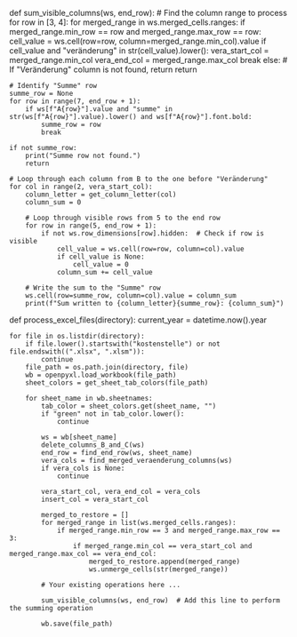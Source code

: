 def sum_visible_columns(ws, end_row):
    # Find the column range to process
    for row in [3, 4]:
        for merged_range in ws.merged_cells.ranges:
            if merged_range.min_row == row and merged_range.max_row == row:
                cell_value = ws.cell(row=row, column=merged_range.min_col).value
                if cell_value and "veränderung" in str(cell_value).lower():
                    vera_start_col = merged_range.min_col
                    vera_end_col = merged_range.max_col
                    break
    else:
        # If "Veränderung" column is not found, return
        return

    # Identify "Summe" row
    summe_row = None
    for row in range(7, end_row + 1):
        if ws[f"A{row}"].value and "summe" in str(ws[f"A{row}"].value).lower() and ws[f"A{row}"].font.bold:
            summe_row = row
            break

    if not summe_row:
        print("Summe row not found.")
        return

    # Loop through each column from B to the one before "Veränderung"
    for col in range(2, vera_start_col):
        column_letter = get_column_letter(col)
        column_sum = 0

        # Loop through visible rows from 5 to the end row
        for row in range(5, end_row + 1):
            if not ws.row_dimensions[row].hidden:  # Check if row is visible
                cell_value = ws.cell(row=row, column=col).value
                if cell_value is None:
                    cell_value = 0
                column_sum += cell_value

        # Write the sum to the "Summe" row
        ws.cell(row=summe_row, column=col).value = column_sum
        print(f"Sum written to {column_letter}{summe_row}: {column_sum}")



def process_excel_files(directory):
    current_year = datetime.now().year

    for file in os.listdir(directory):
        if file.lower().startswith("kostenstelle") or not file.endswith((".xlsx", ".xlsm")):
            continue
        file_path = os.path.join(directory, file)
        wb = openpyxl.load_workbook(file_path)
        sheet_colors = get_sheet_tab_colors(file_path)

        for sheet_name in wb.sheetnames:
            tab_color = sheet_colors.get(sheet_name, "")
            if "green" not in tab_color.lower():
                continue

            ws = wb[sheet_name]
            delete_columns_B_and_C(ws)
            end_row = find_end_row(ws, sheet_name)
            vera_cols = find_merged_veraenderung_columns(ws)
            if vera_cols is None:
                continue

            vera_start_col, vera_end_col = vera_cols
            insert_col = vera_start_col

            merged_to_restore = []
            for merged_range in list(ws.merged_cells.ranges):
                if merged_range.min_row == 3 and merged_range.max_row == 3:
                    if merged_range.min_col == vera_start_col and merged_range.max_col == vera_end_col:
                        merged_to_restore.append(merged_range)
                        ws.unmerge_cells(str(merged_range))

            # Your existing operations here ...

            sum_visible_columns(ws, end_row)  # Add this line to perform the summing operation

            wb.save(file_path)
